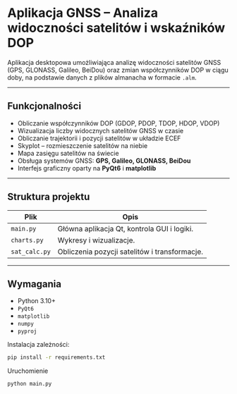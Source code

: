 # Aplikacja GNSS – Analiza widoczności satelitów i wskaźników DOP

Aplikacja desktopowa umożliwiająca analizę widoczności satelitów GNSS (GPS, GLONASS, Galileo, BeiDou) oraz zmian współczynników DOP w ciągu doby, na podstawie danych z plików almanacha w formacie `.alm`.

---

## Funkcjonalności

- Obliczanie współczynników DOP (GDOP, PDOP, TDOP, HDOP, VDOP)
- Wizualizacja liczby widocznych satelitów GNSS w czasie
- Obliczanie trajektorii i pozycji satelitów w układzie ECEF
- Skyplot – rozmieszczenie satelitów na niebie
- Mapa zasięgu satelitów na świecie
- Obsługa systemów GNSS: **GPS, Galileo, GLONASS, BeiDou**
- Interfejs graficzny oparty na **PyQt6** i **matplotlib**

---

## Struktura projektu

| Plik              | Opis |
|-------------------|------|
| `main.py`         | Główna aplikacja Qt, kontrola GUI i logiki. |
| `charts.py`       | Wykresy i wizualizacje. |
| `sat_calc.py`     | Obliczenia pozycji satelitów i transformacje. |

---

## Wymagania

- Python 3.10+
- `PyQt6`
- `matplotlib`
- `numpy`
- `pyproj`

Instalacja zależności:

```bash
pip install -r requirements.txt

```
Uruchomienie

```bash
python main.py
```
